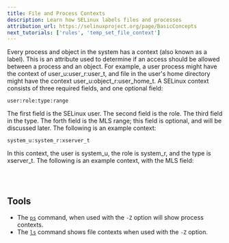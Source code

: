 ```yaml
---
title: File and Process Contexts
description: Learn how SELinux labels files and processes
attribution_url: https://selinuxproject.org/page/BasicConcepts
next_tutorials: ['rules', 'temp_set_file_context']
---
```


Every process and object in the system has a context (also known as a label).
This is an attribute used to determine if an access should be allowed between
a process and an object. For example, a user process might have the context of
user_u:user_r:user_t, and file in the user's home directory might have the
context user_u:object_r:user_home_t. A SELinux context consists of three
required fields, and one optional field:

`user:role:type:range`

The first field is the SELinux user. The second field is the role. The third
field in the type. The forth field is the MLS range; this field is optional,
and will be discussed later. The following is an example context:

`system_u:system_r:xserver_t`

In this context, the user is system_u, the role is system_r, and the type is
xserver_t. The following is an example context, with the MLS field:

<p style="padding-top:30px">
  <h2>Tools</h2>
</p>

* The [`ps`](https://linux.die.net/man/1/ps) command, when used with the `-Z`
option will show process contexts.
* The [`ls`](https://linux.die.net/man/1/ls) command shows file contexts when
used with the `-Z` option.
